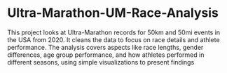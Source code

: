 # Ultra-Marathon-UM-Race-Analysis
This project looks at Ultra-Marathon records for 50km and 50mi events in the USA from 2020. It cleans the data to focus on race details and athlete performance. The analysis covers aspects like race lengths, gender differences, age group performance, and how athletes performed in different seasons, using simple visualizations to present findings
